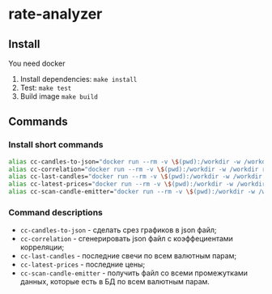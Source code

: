# rate-analyzer

## Install

You need docker

1. Install dependencies: `make install`
2. Test: `make test`
3. Build image `make build`

## Commands

### Install short commands

```bash
alias cc-candles-to-json="docker run --rm -v \$(pwd):/workdir -w /workdir registry.gitlab.com/coincorp/rate-analyzer:latest /app/bin/candles-to-json.php"
alias cc-correlation="docker run --rm -v \$(pwd):/workdir -w /workdir registry.gitlab.com/coincorp/rate-analyzer:latest /app/bin/correlation.php"
alias cc-last-candles="docker run --rm -v \$(pwd):/workdir -w /workdir registry.gitlab.com/coincorp/rate-analyzer:latest /app/bin/last-candles.php"
alias cc-latest-prices="docker run --rm -v \$(pwd):/workdir -w /workdir registry.gitlab.com/coincorp/rate-analyzer:latest /app/bin/print-latest-prices.php"
alias cc-scan-candle-emitter="docker run --rm -v \$(pwd):/workdir -w /workdir registry.gitlab.com/coincorp/rate-analyzer:latest /app/bin/scan-candle-emitter.php"
```

### Command descriptions

* `cc-candles-to-json` - сделать срез графиков в json файл;
* `cc-correlation` - сгенерировать json файл с коэффециентами корреляции;
* `cc-last-candles` - последние свечи по всем валютным парам;
* `cc-latest-prices` - последние цены;
* `cc-scan-candle-emitter` - получить файл со всеми промежутками данных, которые есть в БД по всем валютным парам.
